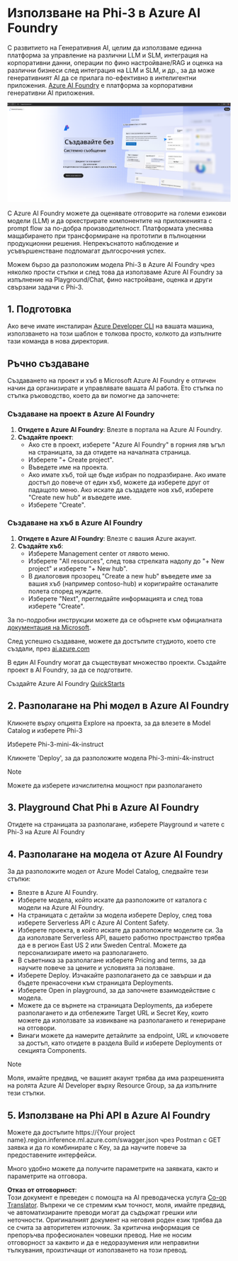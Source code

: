 <!--
CO_OP_TRANSLATOR_METADATA:
{
  "original_hash": "3a1e48b628022485aac989c9f733e792",
  "translation_date": "2025-07-17T05:28:09+00:00",
  "source_file": "md/02.QuickStart/AzureAIFoundry_QuickStart.md",
  "language_code": "bg"
}
-->
# **Използване на Phi-3 в Azure AI Foundry**

С развитието на Генеративния AI, целим да използваме единна платформа за управление на различни LLM и SLM, интеграция на корпоративни данни, операции по фино настройване/RAG и оценка на различни бизнеси след интеграция на LLM и SLM, и др., за да може генеративният AI да се прилага по-ефективно в интелигентни приложения. [Azure AI Foundry](https://ai.azure.com) е платформа за корпоративни генеративни AI приложения.

![aistudo](../../../../translated_images/aifoundry_home.f28a8127c96c7d93d6fb1d0a69b635bc36834da1f0615d7d2b8be216021d9eeb.bg.png)

С Azure AI Foundry можете да оценявате отговорите на големи езикови модели (LLM) и да оркестрирате компонентите на приложенията с prompt flow за по-добра производителност. Платформата улеснява мащабирането при трансформиране на прототипи в пълноценни продукционни решения. Непрекъснатото наблюдение и усъвършенстване подпомагат дългосрочния успех.

Можем бързо да разположим модела Phi-3 в Azure AI Foundry чрез няколко прости стъпки и след това да използваме Azure AI Foundry за изпълнение на Playground/Chat, фино настройване, оценка и други свързани задачи с Phi-3.

## **1. Подготовка**

Ако вече имате инсталиран [Azure Developer CLI](https://learn.microsoft.com/azure/developer/azure-developer-cli/overview?WT.mc_id=aiml-138114-kinfeylo) на вашата машина, използването на този шаблон е толкова просто, колкото да изпълните тази команда в нова директория.

## Ръчно създаване

Създаването на проект и хъб в Microsoft Azure AI Foundry е отличен начин да организирате и управлявате вашата AI работа. Ето стъпка по стъпка ръководство, което да ви помогне да започнете:

### Създаване на проект в Azure AI Foundry

1. **Отидете в Azure AI Foundry**: Влезте в портала на Azure AI Foundry.
2. **Създайте проект**:
   - Ако сте в проект, изберете "Azure AI Foundry" в горния ляв ъгъл на страницата, за да отидете на началната страница.
   - Изберете "+ Create project".
   - Въведете име на проекта.
   - Ако имате хъб, той ще бъде избран по подразбиране. Ако имате достъп до повече от един хъб, можете да изберете друг от падащото меню. Ако искате да създадете нов хъб, изберете "Create new hub" и въведете име.
   - Изберете "Create".

### Създаване на хъб в Azure AI Foundry

1. **Отидете в Azure AI Foundry**: Влезте с вашия Azure акаунт.
2. **Създайте хъб**:
   - Изберете Management center от лявото меню.
   - Изберете "All resources", след това стрелката надолу до "+ New project" и изберете "+ New hub".
   - В диалоговия прозорец "Create a new hub" въведете име за вашия хъб (например contoso-hub) и коригирайте останалите полета според нуждите.
   - Изберете "Next", прегледайте информацията и след това изберете "Create".

За по-подробни инструкции можете да се обърнете към официалната [документация на Microsoft](https://learn.microsoft.com/azure/ai-studio/how-to/create-projects).

След успешно създаване, можете да достъпите студиото, което сте създали, през [ai.azure.com](https://ai.azure.com/)

В един AI Foundry могат да съществуват множество проекти. Създайте проект в AI Foundry, за да се подготвите.

Създайте Azure AI Foundry [QuickStarts](https://learn.microsoft.com/azure/ai-studio/quickstarts/get-started-code)

## **2. Разполагане на Phi модел в Azure AI Foundry**

Кликнете върху опцията Explore на проекта, за да влезете в Model Catalog и изберете Phi-3

Изберете Phi-3-mini-4k-instruct

Кликнете 'Deploy', за да разположите модела Phi-3-mini-4k-instruct

> [!NOTE]
>
> Можете да изберете изчислителна мощност при разполагането

## **3. Playground Chat Phi в Azure AI Foundry**

Отидете на страницата за разполагане, изберете Playground и чатете с Phi-3 на Azure AI Foundry

## **4. Разполагане на модела от Azure AI Foundry**

За да разположите модел от Azure Model Catalog, следвайте тези стъпки:

- Влезте в Azure AI Foundry.
- Изберете модела, който искате да разположите от каталога с модели на Azure AI Foundry.
- На страницата с детайли за модела изберете Deploy, след това изберете Serverless API с Azure AI Content Safety.
- Изберете проекта, в който искате да разположите моделите си. За да използвате Serverless API, вашето работно пространство трябва да е в регион East US 2 или Sweden Central. Можете да персонализирате името на разполагането.
- В съветника за разполагане изберете Pricing and terms, за да научите повече за цените и условията за ползване.
- Изберете Deploy. Изчакайте разполагането да се завърши и да бъдете пренасочени към страницата Deployments.
- Изберете Open in playground, за да започнете взаимодействие с модела.
- Можете да се върнете на страницата Deployments, да изберете разполагането и да отбележите Target URL и Secret Key, които можете да използвате за извикване на разполагането и генериране на отговори.
- Винаги можете да намерите детайлите за endpoint, URL и ключовете за достъп, като отидете в раздела Build и изберете Deployments от секцията Components.

> [!NOTE]
> Моля, имайте предвид, че вашият акаунт трябва да има разрешенията на ролята Azure AI Developer върху Resource Group, за да изпълните тези стъпки.

## **5. Използване на Phi API в Azure AI Foundry**

Можете да достъпите https://{Your project name}.region.inference.ml.azure.com/swagger.json чрез Postman с GET заявка и да го комбинирате с Key, за да научите повече за предоставените интерфейси.

Много удобно можете да получите параметрите на заявката, както и параметрите на отговора.

**Отказ от отговорност**:  
Този документ е преведен с помощта на AI преводаческа услуга [Co-op Translator](https://github.com/Azure/co-op-translator). Въпреки че се стремим към точност, моля, имайте предвид, че автоматизираните преводи могат да съдържат грешки или неточности. Оригиналният документ на неговия роден език трябва да се счита за авторитетен източник. За критична информация се препоръчва професионален човешки превод. Ние не носим отговорност за каквито и да е недоразумения или неправилни тълкувания, произтичащи от използването на този превод.